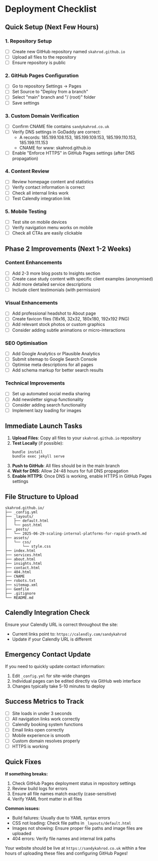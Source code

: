 # Deployment Checklist

## Quick Setup (Next Few Hours)

### 1. Repository Setup
- [ ] Create new GitHub repository named `skahrod.github.io` 
- [ ] Upload all files to the repository
- [ ] Ensure repository is public

### 2. GitHub Pages Configuration
- [ ] Go to repository Settings → Pages
- [ ] Set Source to "Deploy from a branch"
- [ ] Select "main" branch and "/ (root)" folder
- [ ] Save settings

### 3. Custom Domain Verification
- [ ] Confirm CNAME file contains `sandykahrod.co.uk`
- [ ] Verify DNS settings in GoDaddy are correct:
  - A records: 185.199.108.153, 185.199.109.153, 185.199.110.153, 185.199.111.153
  - CNAME for www: skahrod.github.io
- [ ] Enable "Enforce HTTPS" in GitHub Pages settings (after DNS propagation)

### 4. Content Review
- [ ] Review homepage content and statistics
- [ ] Verify contact information is correct
- [ ] Check all internal links work
- [ ] Test Calendly integration link

### 5. Mobile Testing
- [ ] Test site on mobile devices
- [ ] Verify navigation menu works on mobile
- [ ] Check all CTAs are easily clickable

## Phase 2 Improvements (Next 1-2 Weeks)

### Content Enhancements
- [ ] Add 2-3 more blog posts to Insights section
- [ ] Create case study content with specific client examples (anonymised)
- [ ] Add more detailed service descriptions
- [ ] Include client testimonials (with permission)

### Visual Enhancements
- [ ] Add professional headshot to About page
- [ ] Create favicon files (16x16, 32x32, 180x180, 192x192 PNG)
- [ ] Add relevant stock photos or custom graphics
- [ ] Consider adding subtle animations or micro-interactions

### SEO Optimisation
- [ ] Add Google Analytics or Plausible Analytics
- [ ] Submit sitemap to Google Search Console
- [ ] Optimise meta descriptions for all pages
- [ ] Add schema markup for better search results

### Technical Improvements
- [ ] Set up automated social media sharing
- [ ] Add newsletter signup functionality
- [ ] Consider adding search functionality
- [ ] Implement lazy loading for images

## Immediate Launch Tasks

1. **Upload Files**: Copy all files to your `skahrod.github.io` repository
2. **Test Locally** (if possible):
   ```bash
   bundle install
   bundle exec jekyll serve
   ```
3. **Push to GitHub**: All files should be in the main branch
4. **Wait for DNS**: Allow 24-48 hours for full DNS propagation
5. **Enable HTTPS**: Once DNS is working, enable HTTPS in GitHub Pages settings

## File Structure to Upload

```
skahrod.github.io/
├── _config.yml
├── _layouts/
│   ├── default.html
│   └── post.html
├── _posts/
│   └── 2025-06-29-scaling-internal-platforms-for-rapid-growth.md
├── assets/
│   └── css/
│       └── style.css
├── index.html
├── services.html
├── about.html
├── insights.html
├── contact.html
├── 404.html
├── CNAME
├── robots.txt
├── sitemap.xml
├── Gemfile
├── .gitignore
└── README.md
```

## Calendly Integration Check

Ensure your Calendly URL is correct throughout the site:
- Current links point to: `https://calendly.com/sandykahrod`
- Update if your Calendly URL is different

## Emergency Contact Update

If you need to quickly update contact information:
1. Edit `_config.yml` for site-wide changes
2. Individual pages can be edited directly via GitHub web interface
3. Changes typically take 5-10 minutes to deploy

## Success Metrics to Track

- [ ] Site loads in under 3 seconds
- [ ] All navigation links work correctly  
- [ ] Calendly booking system functions
- [ ] Email links open correctly
- [ ] Mobile experience is smooth
- [ ] Custom domain resolves properly
- [ ] HTTPS is working

## Quick Fixes

**If something breaks:**
1. Check GitHub Pages deployment status in repository settings
2. Review build logs for errors
3. Ensure all file names match exactly (case-sensitive)
4. Verify YAML front matter in all files

**Common issues:**
- Build failures: Usually due to YAML syntax errors
- CSS not loading: Check file paths in `_layouts/default.html`
- Images not showing: Ensure proper file paths and image files are uploaded
- 404 errors: Verify file names and internal link paths

Your website should be live at `https://sandykahrod.co.uk` within a few hours of uploading these files and configuring GitHub Pages!